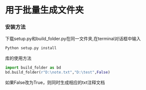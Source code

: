 # 用于批量生成文件夹

### 安装方法

下载setup.py和build_folder.py在同一文件夹,在terminal对话框中输入

```cmd
Python setup.py install
```

库的使用方法

```python
import build_folder as bd
bd.build_folder(r"D:\note.txt","D:\test",False)
```

如果False改为True，则同时生成相应的txt注释文档
